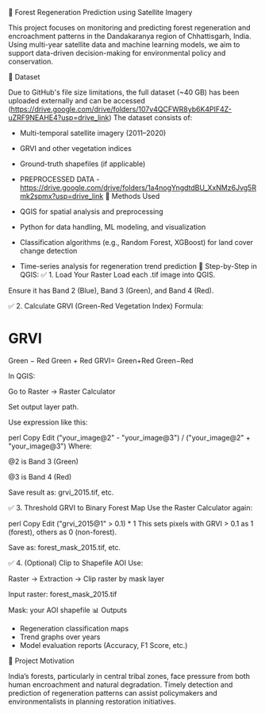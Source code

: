 🌳 Forest Regeneration Prediction using Satellite Imagery

This project focuses on monitoring and predicting forest regeneration and encroachment patterns in the Dandakaranya region of Chhattisgarh, India. Using multi-year satellite data and machine learning models, we aim to support data-driven decision-making for environmental policy and conservation.

📂 Dataset

Due to GitHub's file size limitations, the full dataset (\~40 GB) has been uploaded externally and can be accessed (https://drive.google.com/drive/folders/107v4QCFWR8yb6K4PIF4Z-uZRF9NEAHE4?usp=drive_link)
The dataset consists of:

* Multi-temporal satellite imagery (2011–2020)
* GRVI and other vegetation indices
* Ground-truth shapefiles (if applicable)
* PREPROCESSED DATA - https://drive.google.com/drive/folders/1a4nogYngdtdBU_XxNMz6Jvg5Rmk2spmx?usp=drive_link
 🧠 Methods Used

* QGIS for spatial analysis and preprocessing
* Python for data handling, ML modeling, and visualization
* Classification algorithms (e.g., Random Forest, XGBoost) for land cover change detection
* Time-series analysis for regeneration trend prediction
🌳 Step-by-Step in QGIS:
✅ 1. Load Your Raster
Load each .tif image into QGIS.

Ensure it has Band 2 (Blue), Band 3 (Green), and Band 4 (Red).

✅ 2. Calculate GRVI (Green-Red Vegetation Index)
Formula:

GRVI
=
Green
−
Red
Green
+
Red
GRVI= 
Green+Red
Green−Red
​
 
In QGIS:

Go to Raster → Raster Calculator

Set output layer path.

Use expression like this:

perl
Copy
Edit
("your_image@2" - "your_image@3") / ("your_image@2" + "your_image@3")
Where:

@2 is Band 3 (Green)

@3 is Band 4 (Red)

Save result as: grvi_2015.tif, etc.

✅ 3. Threshold GRVI to Binary Forest Map
Use the Raster Calculator again:

perl
Copy
Edit
("grvi_2015@1" > 0.1) * 1
This sets pixels with GRVI > 0.1 as 1 (forest), others as 0 (non-forest).

Save as: forest_mask_2015.tif, etc.

✅ 4. (Optional) Clip to Shapefile AOI
Use:

Raster → Extraction → Clip raster by mask layer

Input raster: forest_mask_2015.tif

Mask: your AOI shapefile
 📊 Outputs


* Regeneration classification maps
* Trend graphs over years
* Model evaluation reports (Accuracy, F1 Score, etc.)

 📌 Project Motivation

India’s forests, particularly in central tribal zones, face pressure from both human encroachment and natural degradation. Timely detection and prediction of regeneration patterns can assist policymakers and environmentalists in planning restoration initiatives.

